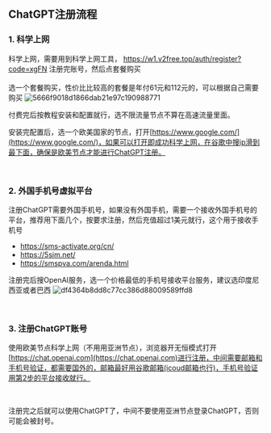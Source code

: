 ## ChatGPT注册流程

### 1. 科学上网
科学上网，需要用到科学上网工具， https://w1.v2free.top/auth/register?code=xgFN 注册完账号，然后点套餐购买
<br><br>
选一个套餐购买，性价比比较高的套餐是年付61元和112元的，可以根据自己需要购买
![5666f9018d1866dab21e97c190988771](https://github.com/Liubsyy/SharedMarkdown/assets/132696548/984ec7bc-bf0d-4ed2-a1e9-265d664fd4ea)

付费完后按教程安装和配置就行，选不限流量节点不算在高速流量里面。<br>

安装完配置后，选一个欧美国家的节点，打开[https://www.google.com/](https://www.google.com/)，如果可以打开即成功科学上网，在谷歌中搜ip滑到最下面，确保是欧美节点才能进行ChatGPT注册。

<br>

### 2. 外国手机号虚拟平台
注册ChatGPT需要外国手机号，如果没有外国手机，需要一个接收外国手机号的平台，推荐用下面几个，按要求注册，然后充值超过1美元就行，这个用于接收手机号

- https://sms-activate.org/cn/
- https://5sim.net/
- https://smspva.com/arenda.html


注册完后搜OpenAI服务，选一个价格最低的手机号接收平台服务，建议选印度尼西亚或者巴西
![df4364b8dd8c77cc386d88009589ffd8](https://github.com/Liubsyy/SharedMarkdown/assets/132696548/f46c0fba-c62d-474d-a9d6-1b0ad63826b0)

<br>


### 3. 注册ChatGPT账号
使用欧美节点科学上网（不用用亚洲节点），浏览器开无恒模式打开[https://chat.openai.com](https://chat.openai.com)进行注册，中间需要邮箱和手机号验证，都需要国外的，邮箱最好用谷歌邮箱(icoud邮箱也行)，手机号验证用第2步的平台接收就行。

<br>

注册完之后就可以使用ChatGPT了，中间不要使用亚洲节点登录ChatGPT，否则可能会被封号。
